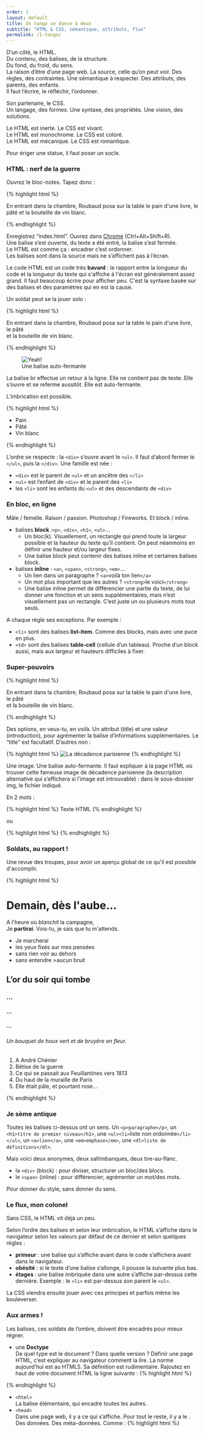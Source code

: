 ```yaml
---
order: 1
layout: default
title: Un tango se danse à deux
subtitle: "HTML & CSS, sémantique, attributs, flux"
permalink: /1-tango/
---
```


D’un côté, le HTML.  
Du contenu, des balises, de la structure.  
Du fond, du froid, du sens.  
La raison d’être d’une page web. La source, celle qu’on peut voir. Des règles, des contraintes. Une sémantique à respecter. Des attributs, des parents, des enfants.  
Il faut l’écrire, le réfléchir, l’ordonner.

Son partenaire, le CSS.  
Un langage, des formes. Une syntaxe, des propriétés. Une vision, des solutions.

Le HTML est inerte. Le CSS est vivant.  
Le HTML est monochrome. Le CSS est coloré.  
Le HTML est mécanique. Le CSS est romantique.

Pour ériger une statue, il faut poser un socle.

### HTML : nerf de la guerre

Ouvrez le bloc-notes. Tapez donc :

{% highlight html %}
<p>En entrant dans la chambre, Roubaud posa sur la table le pain d'une livre,
le pâté et la bouteille de vin blanc.</p>
{% endhighlight %}

Enregistrez “index.html”. Ouvrez dans [Chrome](http://www.google.com/chrome) (Ctrl+Alt+Shift+R).  
Une balise s’est ouverte, du texte a été entré, la balise s’est fermée.  
Le HTML est comme ça : encadrer c’est ordonner.  
Les balises sont dans la source mais ne s’affichent pas à l’écran.

<aside>
  Le code HTML est un code très <strong>bavard</strong> : le rapport entre la longueur du code et la longueur du texte qui s'affiche à l'écran est généralement assez grand. Il faut beaucoup écrire pour afficher peu. C'est la syntaxe basée sur des balises et des paramètres qui en est la cause.
</aside>

Un soldat peut se la jouer solo :

{% highlight html %}
<p>En entrant dans la chambre,
Roubaud posa sur la table le pain d'une livre,<br>
le pâté<br>
et la bouteille de vin blanc.</p>
{% endhighlight %}

<figure class="image">
  <img src="/images/ForeverAloneExcited.png" alt="Yeah!">
  <figcaption>
    Une balise auto-fermante
  </figcaption>
</figure>

La balise br effectue un retour à la ligne. Elle ne contient pas de texte. Elle s’ouvre et se referme aussitôt. Elle est auto-fermante.

L’imbrication est possible.

{% highlight html %}
<div>
  <ul>
    <li>Pain</li>
    <li>Pâté</li>
    <li>Vin blanc</li>
  </ul>
</div>
{% endhighlight %}

L’ordre se respecte : la `<div>` s’ouvre avant le `<ul>`. Il faut d’abord fermer le `</ul>`, puis la `</div>`. Une famille est née :

* `<div>` est le parent de `<ul>` et un ancêtre des `</li>`
* `<ul>` est l’enfant de `<div>` et le parent des `<li>`
* les `<li>` sont les enfants du `<ul>` et des descendants de `<div>`

### En bloc, en ligne

Mâle / femelle. Raison / passion. Photoshop / Fireworks. Et block / inline.

* balises **block** :`<p>`, `<div>`, `<h1>`, `<ul>`…
  * Un bloc(k). Visuellement, un rectangle qui prend toute la largeur possible et la hauteur du texte qu’il contient. On peut néanmoins en définir une hauteur et/ou largeur fixes.
  * Une balise block peut contenir des balises inline et certaines balises block.
* balises **inline** : `<a>`, `<span>`, `<strong>`, `<em>`…
  * Un lien dans un paragraphe ? `<a>`voilà ton lien`</a>`
  * Un mot plus important que les autres ? `<strong>`le voici`</strong>`
  * Une balise inline permet de différencier une partie du texte, de lui donner une fonction et un sens supplémentaires, mais n’est visuellement pas un rectangle. C’est juste un ou plusieurs mots tout seuls.

A chaque règle ses exceptions. Par exemple :

* `<li>` sont des balises **list-item**. Comme des blocks, mais avec une puce en plus.
* `<td>` sont des balises **table-cell** (cellule d’un tableau). Proche d’un block aussi, mais aux largeur et hauteurs difficiles à fixer.

### Super-pouvoirs

{% highlight html %}
<p title="introduction">
  En entrant dans la chambre, Roubaud posa sur la table le pain d'une livre,<br>
  le pâté<br>et la bouteille de vin blanc.
</p>
{% endhighlight %}

Des options, en veux-tu, en voilà. Un attribut (title) et une valeur (introduction), pour agrémenter la balise d’informations supplémentaires. Le “title” est facultatif. D’autres non :

{% highlight html %}
<img src="img/saint-tropez.jpg" alt="La décadence parisienne">
{% endhighlight %}

Une image. Une balise auto-fermante. Il faut expliquer à la page HTML où trouver cette fameuse image de décadence parisienne (la description alternative qui s’affichera si l’image est introuvable) : dans le sous-dossier img, le fichier indiqué.

En 2 mots :

{% highlight html %}
<balise attribut="valeur">Texte HTML</balise>
{% endhighlight %}

ou

{% highlight html %}
<baliseautofermante>
{% endhighlight %}

### Soldats, au rapport !

Une revue des troupes, pour avoir un aperçu global de ce qu'il est possible d'accomplir.

{% highlight html %}
<h1>Demain, dès l'aube…</h1>
<p>A l'heure où <em>blanchit</em> la <a>campagne</a>,<br>
Je <strong>partirai</strong>. Vois-tu, je sais que tu m'attends.</p>
<ul>
  <li>Je marcherai</li>
  <li>les yeux fixés sur mes pensées</li>
  <li>sans rien voir au dehors</li>
  <li>sans entendre >aucun bruit</li>
</ul>
<h2>L’or du soir qui tombe</h2>
<h3>…</h3>
<h4>…</h5>
<h5>…</h5>
<h6>Un bouquet de houx vert et de bruyère en fleur.</h6>
<ol>
  <li>A André Chénier</li>
  <li>Bêtise de la guerre</li>
  <li>Ce qui se passait aux Feuillantines vers 1813</li>
  <li>Du haut de la muraille de Paris</li>
  <li>Elle était pâle, et pourtant rose…</li>
</ol>
{% endhighlight %}

### Je sème antique

Toutes les balises ci-dessus ont un sens.
Un `<p>paragraphe</p>`, un `<h1>titre de premier niveau</h1>`, une `<ul><li>`liste non ordonnée`</li></ul>`, un `<a>lien</a>`, une `<em>emphase</em>`, une `<dl>liste de définitions</dl>`.

Mais voici deux anonymes, deux saltimbanques, deux tire-au-flanc.

* la `<div>` (block) : pour diviser, structurer un bloc/des blocs.
* le `<span>` (inline) : pour différencier, agrémenter un mot/des mots.

Pour donner du style, sans donner du sens.

### Le flux, mon colonel

Sans CSS, le HTML vit déjà un peu.

Selon l’ordre des balises et selon leur imbrication, le HTML s’affiche dans le navigateur selon les valeurs par défaut de ce dernier et selon quelques règles :

* **primeur** : une balise qui s’affiche avant dans le code s’affichera avant dans le navigateur.
* **obésité** : si le texte d’une balise s’allonge, il pousse la suivante plus bas.
* **étages** : une balise imbriquée dans une autre s’affiche par-dessus cette dernière. Exemple : le `<li>` est par-dessus son parent le `<ul>`.

La CSS viendra ensuite jouer avec ces principes et parfois même les bouleverser.

### Aux armes !

Les balises, ces soldats de l’ombre, doivent être encadrés pour mieux régner.

* une **Doctype**  
  De quel type est le document ? Dans quelle version ? Définir une page HTML, c’est expliquer au navigateur comment la lire.
  La norme aujourd’hui est au HTML5. Sa définition est rudimentaire. Rajoutez en haut de votre document HTML la ligne suivante :
{% highlight html %}
<!DOCTYPE html>
{% endhighlight %}
* `<html>`  
  La balise élémentaire, qui encadre toutes les autres.
* `<head>`  
  Dans une page web, il y a ce qui s’affiche. Pour tout le reste, il y a le <head>. Des données. Des méta-données. Comme :
{% highlight html %}
<title>le titre de la page</title>
<link type="text/css" rel="stylesheet" href="le-lien-vers-le-fichier.css">
<script type="text/javascript" href="appeler-des-fichiers-de-scripts.js">
{% endhighlight %}
* `<body>`  
  Le corps de la page, celui qui s’affiche, se montre, dans toute sa splendeur.

En somme, voici un document HTML correct :

{% highlight html %}
<!DOCTYPE html>
<html>
  <head>
    <meta charset="utf-8">
    <title>Les Sentiers de la Gloire</title>
    <link rel="stylesheet" href="style.css" type="text/css">
  </head>
  <body>
    <p>En entrant dans la chambre, Roubaud posa sur la table le pain d'une livre,<br>
    le pâté<br>et la bouteille de vin blanc.</p>
  </body>
</html>
{% endhighlight %}

<figure class="image">
  <img src="/images/Happy.png" alt=":D">
  <figcaption>"Mon code est valide !"</figcaption>
</figure>

Un type de document, des informations globales (encodage des caractères, titre de la page, lien vers un futur fichier CSS), du contenu qui s’affiche. Votre **première page HTML**. Sauvegardez-la, vous allez en avoir besoin.  
Ajoutez du contenu, puis modifiez-le, dupliquer-le, ébranlez-le, sauvegardez-le, [validez-le](http://validator.w3.org/check "Validateur W3C") !

Exprimez-vous librement. En listes. En titres. En paragraphes. Je veux du relief, du dynamisme, du suspense !  
Il faut savoir poser des fondations solides (HTML) avant de venir les troubler, les [émouvoir](/2-pinceau/ "Un monde à repeindre") (CSS).
